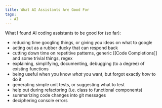 ```yaml
---
title: What AI Assistants Are Good For
tags:
  - AI
---
```

What I found AI coding assistants to be good for (so far):
- reducing time googling things, or giving you ideas on what to google
- acting out as a rubber ducky that can respond back
- cutting down time on repetitive patterns, generic [[Code Completions]] and some trivial things, regex
- explaining, simplifying, documenting, debugging (to a degree) of existing functions
- being useful when you know _what_ you want, but forgot exactly _how_ to do it
- generating simple unit tests, or suggesting what to test
- help out during refactoring (i.e. class to functional components)
- summarizing code changes into git messages
- deciphering console errors